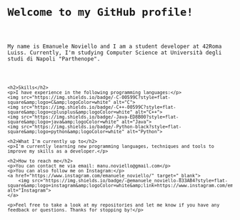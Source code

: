 <code>

<!DOCTYPE html>
<html>
<head>
	<title>My GitHub Profile</title>
</head>
<body>
	<h1>Welcome to my GitHub profile!</h1>
	<p>My name is Emanuele Noviello and I am a student developer at 42Roma Luiss. Currently, I'm studying Computer Science at Università degli studi di Napoli "Parthenope".</p>

	<h2>Skills</h2>
	<p>I have experience in the following programming languages:</p>
	<img src="https://img.shields.io/badge/-C-00599C?style=flat-square&amp;logo=C&amp;logoColor=white" alt="C">
	<img src="https://img.shields.io/badge/-C++-00599C?style=flat-square&amp;logo=cplusplus&amp;logoColor=white" alt="C++">
	<img src="https://img.shields.io/badge/-Java-ED8B00?style=flat-square&amp;logo=java&amp;logoColor=white" alt="Java">
	<img src="https://img.shields.io/badge/-Python-black?style=flat-square&amp;logo=python&amp;logoColor=white" alt="Python">

	<h2>What I'm currently up to</h2>
	<p>I'm currently learning new programming languages, techniques and tools to improve my skills as a developer.</p>

	<h2>How to reach me</h2>
	<p>You can contact me via email: manu.noviello@gmail.com</p>
	<p>You can also follow me on Instagram:</p>
	<a href="https://www.instagram.com/emanuele_noviello/" target="_blank">
		<img src="https://img.shields.io/badge/-@emanuele_noviello-833AB4?style=flat-square&amp;logo=instagram&amp;logoColor=white&amp;link=https://www.instagram.com/emanuele_noviello/" alt="Instagram">
	</a>

	<p>Feel free to take a look at my repositories and let me know if you have any feedback or questions. Thanks for stopping by!</p>
</body>
</html>

</code>
